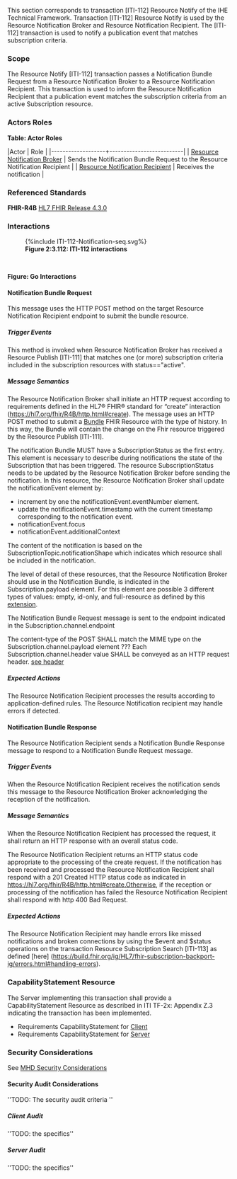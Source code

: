 This section corresponds to transaction [ITI-112] Resource Notify of the IHE Technical Framework. Transaction [ITI-112] Resource Notify is used by the Resource Notification Broker and Resource Notification Recipient. The [ITI-112] transaction is used to notify a publication event that matches subscription criteria.

### Scope

The Resource Notify [ITI-112] transaction passes a Notification Bundle Request from a Resource Notification Broker to a Resource Notification Recipient. This transaction is used to inform the Resource Notification Recipient that a publication event matches the subscription criteria from an active Subscription resource. 

### Actors Roles

**Table: Actor Roles**

|Actor | Role |
|-------------------+--------------------------|
| [Resource Notification Broker](volume-1.html#broker)    | Sends the Notification Bundle Request to the Resource Notification Recipient |
| [Resource Notification Recipient](volume-1.html#recipient) | Receives the notification |

### Referenced Standards

**FHIR-R4B** [HL7 FHIR Release 4.3.0](https://www.hl7.org/FHIR/R4B)

### Interactions

<figure>
{%include ITI-112-Notification-seq.svg%}
<figcaption><b>Figure 2:3.112: ITI-112 interactions</b></figcaption>
</figure>
<br clear="all">

**Figure: Go Interactions**


#### Notification Bundle Request
This message uses the HTTP POST method on the target Resource Notification Recipient endpoint to submit the bundle resource.

##### Trigger Events

This method is invoked when Resource Notification Broker has received a Resource Publish [ITI-111] that matches one (or more) subscription criteria included in the subscription resources with status=="active". 

##### Message Semantics

The Resource Notification Broker shall initiate an HTTP request according to requirements defined in the HL7® FHIR® standard for “create” interaction (https://hl7.org/fhir/R4B/http.html#create). The message uses an HTTP POST method to submit a [Bundle](https://build.fhir.org/ig/HL7/fhir-subscription-backport-ig/StructureDefinition-backport-subscription-notification.html) FHIR Resource with the type of history. In this way, the Bundle will contain the change on the Fhir resource triggered by the Resource Publish [ITI-111].

The notification Bundle MUST have a SubscriptionStatus as the first entry. This element is necessary to describe during notifications the state of the Subscription that has been triggered.
The resource SubscriptionStatus needs to be updated by the Resource Notification Broker before sending the notification. In this resource, the Resource Notification Broker shall update the notificationEvent element by:  
- increment by one the notificationEvent.eventNumber element.
- update the notificationEvent.timestamp with the current timestamp corresponding to the notification event.
- notificationEvent.focus 
- notificationEvent.additionalContext	

The content of the notification is based on the SubscriptionTopic.notificationShape which indicates which resource shall be included in the notification. 

The level of detail of these resources, that the Resource Notification Broker should use in the Notification Bundle, is indicated in the Subscription.payload element. For this element are possible 3 different types of values: empty, id-only, and full-resource as defined by this [extension](https://build.fhir.org/ig/HL7/fhir-subscription-backport-ig/StructureDefinition-backport-payload-content.html#root).

The Notification Bundle Request message is sent to the endpoint indicated in the Subscription.channel.endpoint

The content-type of the POST SHALL match the MIME type on the Subscription.channel.payload element 
??? Each Subscription.channel.header value SHALL be conveyed as an HTTP request header. [see header](http://hl7.org/fhir/R4B/subscription.html#2.46.8.1)

##### Expected Actions

The Resource Notification Recipient processes the results according to application-defined rules.
The Resource Notification recipient may handle errors if detected.

#### Notification Bundle Response

The Resource Notification Recipient sends a Notification Bundle Response message to respond to a Notification Bundle Request message.

##### Trigger Events

When the Resource Notification Recipient receives the notification sends this message to the Resource Notification Broker acknowledging the reception of the notification.

##### Message Semantics

When the Resource Notification Recipient has processed the request, it shall return an HTTP response with an overall status code.

The Resource Notification Recipient returns an HTTP status code appropriate to the processing of the create request. If the notification has been received and processed the Resource Notification Recipient shall respond with a 201 Created HTTP status code as indicated in https://hl7.org/fhir/R4B/http.html#create.Otherwise, if the reception or processing of the notification has failed the Resource Notification Recipient shall respond with http 400 Bad Request.


##### Expected Actions

The Resource Notification Recipient may handle errors like missed notifications and broken connections by using the $event and $status operations on the transaction Resource Subscription Search [ITI-113] as defined [here] (https://build.fhir.org/ig/HL7/fhir-subscription-backport-ig/errors.html#handling-errors).


### CapabilityStatement Resource

The Server implementing this transaction shall provide a CapabilityStatement Resource as described in ITI TF-2x: Appendix Z.3 indicating the transaction has been implemented. 
* Requirements CapabilityStatement for [Client](CapabilityStatement-IHE.ToDo.client.html)
* Requirements CapabilityStatement for [Server](CapabilityStatement-IHE.ToDo.server.html)

### Security Considerations

See [MHD Security Considerations](volume-1.html#security-considerations)

#### Security Audit Considerations

''TODO: The security audit criteria ''

##### Client Audit 

''TODO: the specifics''

##### Server Audit 

''TODO: the specifics''
